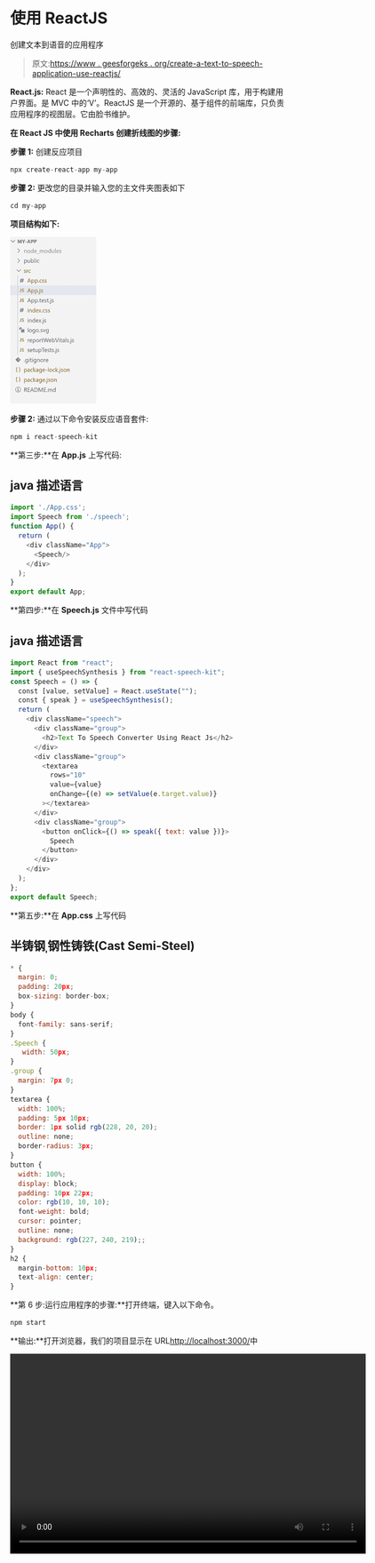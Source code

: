 # 使用 ReactJS

创建文本到语音的应用程序

> 原文:[https://www . geesforgeks . org/create-a-text-to-speech-application-use-reactjs/](https://www.geeksforgeeks.org/create-a-text-to-speech-application-using-reactjs/)

**React.js:** React 是一个声明性的、高效的、灵活的 JavaScript 库，用于构建用户界面。是 MVC 中的‘V’。ReactJS 是一个开源的、基于组件的前端库，只负责应用程序的视图层。它由脸书维护。

**在 React JS 中使用 Recharts 创建折线图的步骤:**

**步骤 1:** 创建反应项目

```jsx
npx create-react-app my-app
```

**步骤 2:** 更改您的目录并输入您的主文件夹图表如下

```jsx
cd my-app
```

**项目结构如下:**

![](img/286b2fb2620e0ba085d4e624d0900361.png)

**步骤 2:** 通过以下命令安装反应语音套件:

```jsx
npm i react-speech-kit
```

**第三步:**在 **App.js** 上写代码:

## java 描述语言

```jsx
import './App.css';
import Speech from './speech';
function App() {
  return (
    <div className="App">
      <Speech/>
    </div>
  );
}
export default App;
```

**第四步:**在 **Speech.js** 文件中写代码

## java 描述语言

```jsx
import React from "react";
import { useSpeechSynthesis } from "react-speech-kit";
const Speech = () => {
  const [value, setValue] = React.useState("");
  const { speak } = useSpeechSynthesis();
  return (
    <div className="speech">
      <div className="group">
        <h2>Text To Speech Converter Using React Js</h2>
      </div>
      <div className="group">
        <textarea
          rows="10"
          value={value}
          onChange={(e) => setValue(e.target.value)}
        ></textarea>
      </div>
      <div className="group">
        <button onClick={() => speak({ text: value })}>
          Speech
        </button>
      </div>
    </div>
  );
};
export default Speech;
```

**第五步:**在 **App.css** 上写代码

## 半铸钢ˌ钢性铸铁(Cast Semi-Steel)

```jsx
* {
  margin: 0;
  padding: 20px;
  box-sizing: border-box;
}
body {
  font-family: sans-serif;
}
.Speech {
   width: 50px;
}
.group {
  margin: 7px 0;
}
textarea {
  width: 100%;
  padding: 5px 10px;
  border: 1px solid rgb(228, 20, 20);
  outline: none;
  border-radius: 3px;
}
button {
  width: 100%;
  display: block;
  padding: 10px 22px;
  color: rgb(10, 10, 10);
  font-weight: bold;
  cursor: pointer;
  outline: none;
  background: rgb(227, 240, 219);;
}
h2 {
  margin-bottom: 10px;
  text-align: center;
}
```

**第 6 步:运行应用程序的步骤:**打开终端，键入以下命令。

```jsx
npm start
```

**输出:**打开浏览器，我们的项目显示在 URL[http://localhost:3000/](http://localhost:3000/)中

<video class="wp-video-shortcode" id="video-707280-1" width="640" height="360" preload="metadata" controls=""><source type="video/mp4" src="https://media.geeksforgeeks.org/wp-content/uploads/20211001180501/final-(1).mp4?_=1">[https://media.geeksforgeeks.org/wp-content/uploads/20211001180501/final-(1).mp4](https://media.geeksforgeeks.org/wp-content/uploads/20211001180501/final-(1).mp4)</video>